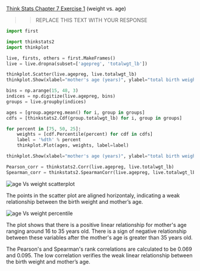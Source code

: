[Think Stats Chapter 7 Exercise 1](http://greenteapress.com/thinkstats2/html/thinkstats2008.html#toc70) (weight vs. age)

>> REPLACE THIS TEXT WITH YOUR RESPONSE

```python
import first

import thinkstats2
import thinkplot

live, firsts, others = first.MakeFrames()
live = live.dropna(subset=['agepreg', 'totalwgt_lb'])

thinkplot.Scatter(live.agepreg, live.totalwgt_lb)
thinkplot.Show(xlabel="mother's age (years)", ylabel="total birth weight (lbs)", legend=False )

bins = np.arange(15, 48, 3)
indices = np.digitize(live.agepreg, bins)
groups = live.groupby(indices)

ages = [group.agepreg.mean() for i, group in groups]
cdfs = [thinkstats2.Cdf(group.totalwgt_lb) for i, group in groups]

for percent in [75, 50, 25]:
    weights = [cdf.Percentile(percent) for cdf in cdfs]
    label = '%dth' % percent
    thinkplot.Plot(ages, weights, label=label)

thinkplot.Show(xlabel="mother's age (years)", ylabel="total birth weight (lbs)")

Pearson_corr = thinkstats2.Corr(live.agepreg, live.totalwgt_lb)
Spearman_corr = thinkstats2.SpearmanCorr(live.agepreg, live.totalwgt_lb)
```

![age Vs weight scatterplot](https://github.com/wfl/dsp/tree/master/statistics/plots/p7e1_scatter.png)

The points in the scatter plot are aligned horizontaly, indicating a weak relationship between the birth weight and mother’s age.

![age Vs weight percentile](https://github.com/wfl/dsp/tree/master/statistics/plots/p7e1_percentile.png)

The plot shows that there is a positive linear relationship for mother's age ranging around 16 to 35 years old. There is a sign of negative relationship between these variables after the mother's age is greater than 35 years old. 

The Pearson's and Spearman's rank correlations are calculated to be 0.069 and 0.095. The low correlation verifies the weak linear relationship between the birth weight and mother’s age.